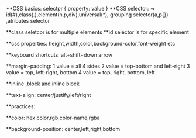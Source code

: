 **CSS basics:
   selectpr {
        property: value
    }
**CSS selector:
    => id(#),class(.),element(h,p,div),universal(*),
    grouping selector(a,p{}) ,atributes selector

**class seletcor is for multiple elements
**id selector is for specific element 

**css properties: height,width,color,background-color,font-weight etc


**keyboard shortcuts: alt+shift+down arrow 


**margin-padding:
                1 value = all 4 sides
                2 value = top-bottom and left-right
                3 value = top, left-right, bottom
                4 value = top, right, bottom, left

**inline ,block and inline block

**text-align: center/justify/left/right

**practices:

**color: hex color,rgb,color-name,rgba

**background-position: center,left,right,bottom

